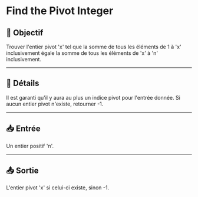 # Find the Pivot Integer

## 🎯 Objectif

Trouver l'entier pivot 'x' tel que la somme de tous les éléments de 1 à 'x' inclusivement égale la somme de tous les éléments de 'x' à 'n' inclusivement.

---

## 📝 Détails

Il est garanti qu'il y aura au plus un indice pivot pour l'entrée donnée. Si aucun entier pivot n'existe, retourner -1.

---

## 📥 Entrée

Un entier positif 'n'.

---

## 📤 Sortie

L'entier pivot 'x' si celui-ci existe, sinon -1.

